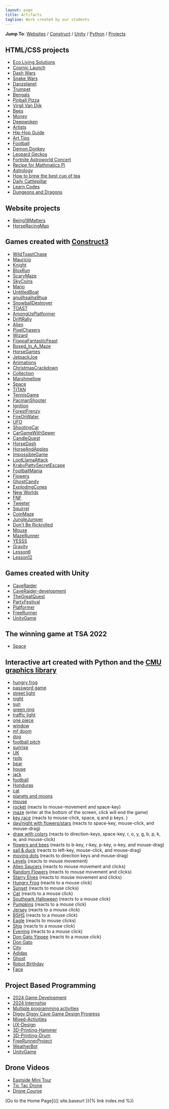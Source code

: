 ```yaml
---
layout: page
title: Artifacts
tagline: Work created by our students
---
```

**Jump To**: [Websites](#website-projects) / [Construct](#games-created-with-construct3) / [Unity](#games-created-with-unity) / [Python](#interactive-art-created-with-python-and-the-cmu-graphics-library) / [Projects](#project-based-programming)

## HTML/CSS projects
- [Eco Living Solutions](https://ecolivingsolutions.dlane.org/)
- [Cosmic Launch](CosmicLaunch)
- [Dash Wars](DashWars)
- [Snake Wars](https://snake-wars.dklane.repl.co/)
- [Danzplanet](https://aiwrhossfr-2094966054-usgnpxlphg-t.codehs.me/index.html)
- [Trumpet](https://lvevzyyreq-2094966077-usgnpxlphg-t.codehs.me/index.html)
- [Bengals](https://gqhxngoohx-2094966071-usgnpxlphg-t.codehs.me/index.html)
- [Pinball Pizza](https://llzhwsqwwy-1938843130-usgnpxlphg-t.codehs.me/index.html)
- [Virgil Van Dijk](https://vfuhbqlnpk-2094966063-usgnpxlphg-t.codehs.me/index.html)
- [Bees](https://znlpuoukoj-2094966058-usgnpxlphg-t.codehs.me/index.html)
- [Money](https://hvuwuywjrt-2094966057-usgnpxlphg-t.codehs.me/index.html)
- [Deepwoken](https://xyjuwmjwzv-2094966052-usgnpxlphg-t.codehs.me/index.html)
- [Artists](https://xccukevkbg-2094966070-usgnpxlphg-t.codehs.me/index.html)
- [Hip-Hop Guide](https://sieqxcooxn-2094966081-usgnpxlphg-t.codehs.me/index.html)
- [Art Tips](https://website-project-art-tips.dklane.repl.co/)
- [Football](https://website-project-football.dklane.repl.co/)
- [Demon Donkey](https://website-project-demon-donkey.dklane.repl.co/)
- [Leopard Geckos](https://unit-2-project-2.dklane.repl.co/)
- [Fortnite Astroworld Concert](https://unit-5-website-project-6.dklane.repl.co/)
- [Recipe for Mathmatics Pi](https://unit-5-website-project-2.dklane.repl.co/)
- [Astrology](https://unit-5-website-project-3.dklane.repl.co/)
- [How to brew the best cup of tea](https://unit-5-website-project-4.dklane.repl.co/)
- [Daily Cattlepillar](https://codeprojects.org/5tF9t2R5oIZ7uXaGnc1UWYv4LlAqXoCZipg2k5dVApQ/)
- [Learn Codes](https://codeprojects.org/4bOrxucJG2ZUYRwYjYwQU1cgNQqnVEnSpEK4aJxGqZA/)
- [Dungeons and Dragons](https://codeprojects.org/iMeIW22X95ZN4L1SSN3ubwU5qr_wCG30MUGRysgtwlU/)

## Website projects
- [Being18Matters](http://being18matters.org/)
- [HorseRacingMap](https://padlet.com/davidlane3/t8k8ypwlef98dn05)

## Games created with [Construct3](https://www.construct.net/en)
- [WildToastChase](WildToastChase)
- [Mauricio](Mauricio)
- [Knight](Knight)
- [BloxRun](BloxRun)
- [ScaryMaze](ScaryMaze)
- [SkyCoins](SkyCoins)
- [Mario](Mario)
- [UntitledBoat](UntitledBoat)
- [anuilhsaiha9hua](anuilhsaiha9hua)
- [SnowballDestroyer](SnowballDestroyer)
- [TOAST](TOAST)
- [AmongUsPlatformer](AmongUsPlatformer)
- [DriftRally](DriftRally)
- [Alien](Alien)
- [PixelChasers](PixelChasers)
- [Wizard](Wizard)
- [FloppaFantasticFeast](FloppaFantasticFeast)
- [Boxed_In_A_Maze](Boxed_In_A_Maze)
- [HorseGames](HorseGames)
- [JetpackJoe](JetpackJoe)
- [Animations](Animations)
- [ChristmasCrackdown](ChristmasCrackdown)
- [Collection](Collection)
- [Marshmellow](Marshmellow)
- [Space](Space)
- [TITAN](TITAN)
- [TennisGame](TennisGame)
- [PacmanShooter](PacmanShooter)
- [Ignition](Ignition)
- [ForestFrenzy](ForestFrenzy)
- [FireOnWater](FireOnWater)
- [UFO](UFO)
- [ShootingCar](ShootingCar)
- [CarGameWithSewer](CarGameWithSewer)
- [CandleQuest](CandleQuest)
- [HorseDash](HorseDash)
- [HorseAndApples](HorseAndApples)
- [ImpossibleGame](ImpossibleGame)
- [LootLlamaAttack](LootLlamaAttack)
- [KrabyPattySecretEscape](KrabyPattySecretEscape)
- [FootballMania](FootballMania)
- [Flowers](Flowers)
- [GhostCandy](GhostCandy)
- [ExplodingCones](ExplodingCones)
- [New Worlds](NewWorlds)
- [FNF](FNF)
- [Tweeter](Tweeter)
- [Squirrel](Squirrel)
- [CoinMaze](CoinMaze)
- [JungleJumper](JungleJumper)
- [Don't Be Rickrolled](DontBeRickrolled)
- [Mouse](Mouse)
- [MazeRunner](MazeRunner)
- [YESSS](YESSS)
- [Gravity](Gravity)
- [Lesson6](Lesson6)
- [Lesson12](Lesson12)

## Games created with Unity
- [CaveRaider](CaveRaider)
- [CaveRaider-development](https://lukewarm124.github.io/)
- [TheGreatQuest](TheGreatQuest)
- [PartyFestival](PartyFestival)
- [Platformer](Platformer)
- [FreeRunner](FreeRunner)
- [UnityGame](UnityGame)

## The winning game at TSA 2022
- [Space](https://play.unity.com/mg/other/webgl-builds-182109)

## Interactive art created with Python and the [CMU graphics library](https://academy.cs.cmu.edu/desktop)
- [hungry frog](https://academy.cs.cmu.edu/sharing/redFish2618)
- [password game](https://academy.cs.cmu.edu/sharing/maroonPuppy2754)
- [street light](https://academy.cs.cmu.edu/sharing/cyanWolf5843)
- [night](https://academy.cs.cmu.edu/sharing/goldHamster2986)
- [sun](https://academy.cs.cmu.edu/sharing/chartreuseSpider3789)
- [green ring](https://academy.cs.cmu.edu/sharing/cornflowerBlueGoat9282)
- [traffic light](https://academy.cs.cmu.edu/sharing/jirafaBlancoAntiguo8918)
- [one piece](https://academy.cs.cmu.edu/sharing/lavenderBlushSeal2558)
- [window](https://academy.cs.cmu.edu/sharing/siennaDog4864)
- [mf doom](https://academy.cs.cmu.edu/sharing/gainsboroBee4783)
- [dog](https://academy.cs.cmu.edu/sharing/tiburónAgua6693)
- [football pitch](https://academy.cs.cmu.edu/sharing/serpienteVerdeBosque5318)
- [sunrise](https://academy.cs.cmu.edu/sharing/peruBird9417)
- [UK](https://academy.cs.cmu.edu/sharing/tanBee8274)
- [reds](https://academy.cs.cmu.edu/sharing/maroonOctopus3976)
- [bear](https://academy.cs.cmu.edu/sharing/lavenderBlushMonkey2419)
- [house](https://academy.cs.cmu.edu/sharing/fireBrickBird3518)
- [jack](https://academy.cs.cmu.edu/sharing/greenTurtle7771)
- [football](https://academy.cs.cmu.edu/sharing/pulpoVerde8565)
- [Honduras](https://academy.cs.cmu.edu/sharing/aquamarineFox9312)
- [cat](https://academy.cs.cmu.edu/sharing/midnightBlueHorse5357)
- [planets and moons](https://academy.cs.cmu.edu/sharing/oldLaceBird1576)
- [mouse](https://academy.cs.cmu.edu/sharing/lavenderCow9463)
- [rocket](https://academy.cs.cmu.edu/sharing/linenWolf8440) (reacts to mouse-movement and space-key)
- [maze](https://academy.cs.cmu.edu/sharing/navySheep3045) (enter at the bottom of the screen, click will end the game)
- [key race](https://academy.cs.cmu.edu/sharing/grayAlligator8615) (reacts to mouse-click, space, q and p keys. )
- [day/night with flowers/stars](https://academy.cs.cmu.edu/sharing/skyBlueSnail7386) (reacts to space-key, mouse-click, and mouse-drag)
- [draw with colors](https://academy.cs.cmu.edu/sharing/deepPinkZebra1792) (reacts to direction-keys, space-key, r, o, y, g, b, p, k, w, and mouse-click)
- [flowers and bees](https://academy.cs.cmu.edu/sharing/rosyBrownTiger4849) (reacts to b-key, r-key, p-key, o-key, and mouse-drag)
- [sail & duck](https://academy.cs.cmu.edu/sharing/fuchsiaPanda5980) (reacts to left-key, mouse-click, and mouse-drag)
- [moving dots](https://academy.cs.cmu.edu/sharing/tealCheetah6259) (reacts to direction keys and mouse-drag)
- [Levels](https://academy.cs.cmu.edu/sharing/burlyWoodBee5538) (reacts to mouse movement)
- [Alien Saucers](https://academy.cs.cmu.edu/sharing/purpleMonkey7409) (reacts to mouse movement and clicks)
- [Random Flowers](https://academy.cs.cmu.edu/sharing/limeGreenDolphin6669) (reacts to mouse movement and clicks)
- [Starry Elves](https://academy.cs.cmu.edu/sharing/blueVioletSheep8467) (reacts to mouse movement and clicks)
- [Hungry Frog](https://academy.cs.cmu.edu/sharing/plumGoat7475) (reacts to a mouse click)
- [Sunset](https://academy.cs.cmu.edu/sharing/midnightBlueLion3363) (reacts to mouse clicks)
- [Cat](https://academy.cs.cmu.edu/sharing/brownMouse2520) (reacts to a mouse click)
- [Southpark Halloween](https://academy.cs.cmu.edu/sharing/coralDeer4948) (reacts to a mouse click)
- [Pumpkins](https://academy.cs.cmu.edu/sharing/seashellCat6621) (reacts to a mouse click)
- [Jersey](https://academy.cs.cmu.edu/sharing/mistyRoseSnake9841) (reacts to a mouse click)
- [BSHS](https://academy.cs.cmu.edu/sharing/turquoiseSeal1490) (reacts to a mouse click)
- [Eagle](https://academy.cs.cmu.edu/sharing/rosyBrownKangaroo8396) (reacts to mouse clicks)
- [Ship](https://academy.cs.cmu.edu/sharing/orangeRedOwl8346) (reacts to a mouse click)
- [Evening](https://academy.cs.cmu.edu/sharing/peruSeal2885) (reacts to a mouse click)
- [Don Gato Yippee](https://academy.cs.cmu.edu/sharing/redLobster4388) (reacts to a mouse click)
- [Don Gato](https://academy.cs.cmu.edu/sharing/orchidDeer6024)
- [City](https://academy.cs.cmu.edu/sharing/maroonAnt4820)
- [Adidas](https://academy.cs.cmu.edu/sharing/ivoryTurtle1534)
- [Ghost](https://academy.cs.cmu.edu/sharing/purpleSpider4923)
- [Robot Birthday](https://academy.cs.cmu.edu/sharing/tanCamel9132)
- [Face](https://academy.cs.cmu.edu/sharing/saddleBrownMouse7178)

## Project Based Programming
- [2024 Game Development](https://docs.google.com/presentation/d/1Kh5Jb9sx7ICbjxiLFySG7WSu9hDKFEpQG1_46kQUXVo/edit?usp=sharing)
- [2024 Internship](https://docs.google.com/presentation/d/12vuLwZARB5WgldQidyvsnTGrRu8TNVIDj8p53SEFuVI/edit?usp=sharing)
- [Multiple programming activities](https://docs.google.com/presentation/d/1bL1VF18_Mzlht-mc4KezsBhPYXaq2tJpNjiFz5iGf90/edit?usp=sharing)
- [Diggy Diggy Cave Game Design Progress](https://docs.google.com/presentation/d/18fvrqX7IF-0STPU32NQnRvb26tyGQVv3P2VR5eIZh5w/edit?usp=sharing)
- [Mixed-Activities](https://docs.google.com/presentation/d/155M00C_NMP9ypdr7s9F7OiND9tt3M0GfDdCFO3hVk4s/edit?usp=sharing)
- [UX-Design](https://docs.google.com/presentation/d/14bShf2nhW-H3LI-5Xz2MIfpOF0171qkK/edit?usp=sharing&ouid=115616065750392902647&rtpof=true&sd=true)
- [3D-Printing-Hammer](https://docs.google.com/presentation/d/1F0gMahZsnBZ29e38y8rQKXbvrHKAfcGx/edit?usp=sharing&ouid=115616065750392902647&rtpof=true&sd=true)
- [3D-Printing-Drum](https://docs.google.com/presentation/d/1RYqt0ajlwaAXcNfSr5LE5C54x-ZlDWVm/edit?usp=sharing&ouid=115616065750392902647&rtpof=true&sd=true)
- [FreeRunnerProject](https://docs.google.com/document/d/1P0UmBRYfXyhqKjdxU9C378lm7enlKFAz/edit?usp=sharing&ouid=115616065750392902647&rtpof=true&sd=true)
- [WeatherBot](https://docs.google.com/presentation/d/14uDDzs5PqHAJgXLwX3YTiOPFtfhp2MW38VcQQ6bw0bE/edit?usp=sharing)
- [UnityGame](https://docs.google.com/presentation/d/1Z6ELAogZtp8p8MoQ9WTXOxlJZVn7QpzKxknl4qSBqbs/edit?usp=sharing)

## Drone Videos
- [Eastside Mini Tour](https://www.youtube.com/watch?v=Nx_zW7QgjXE)
- [Tic Tac Drone](https://www.youtube.com/watch?v=fM7fnl-s660)
- [Drone Course](https://www.youtube.com/watch?v=SlhMIPZkAw8)

[Go to the Home Page]({{ site.baseurl }}{% link index.md %})
